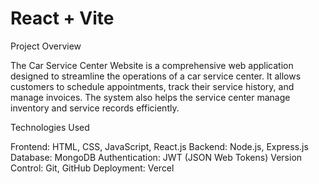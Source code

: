# React + Vite

Project Overview

The Car Service Center Website is a comprehensive web application designed to streamline the operations of a car service center. It allows customers to schedule appointments, track their service history, and manage invoices. The system also helps the service center manage inventory and service records efficiently.

Technologies Used

Frontend: HTML, CSS, JavaScript, React.js
Backend: Node.js, Express.js
Database: MongoDB
Authentication: JWT (JSON Web Tokens)
Version Control: Git, GitHub
Deployment: Vercel
